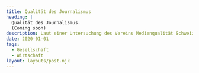 ```yaml
---
title: Qualität des Journalismus
heading: |
  Qualität des Journalismus. 
  (Coming soon)
description: Laut einer Untersuchung des Vereins Medienqualität Schweiz sinkt die Genauigkeit von Berichten stetig. Wieso?
date: 2020-01-01
tags:
  - Gesellschaft
  - Wirtschaft
layout: layouts/post.njk
---
```

